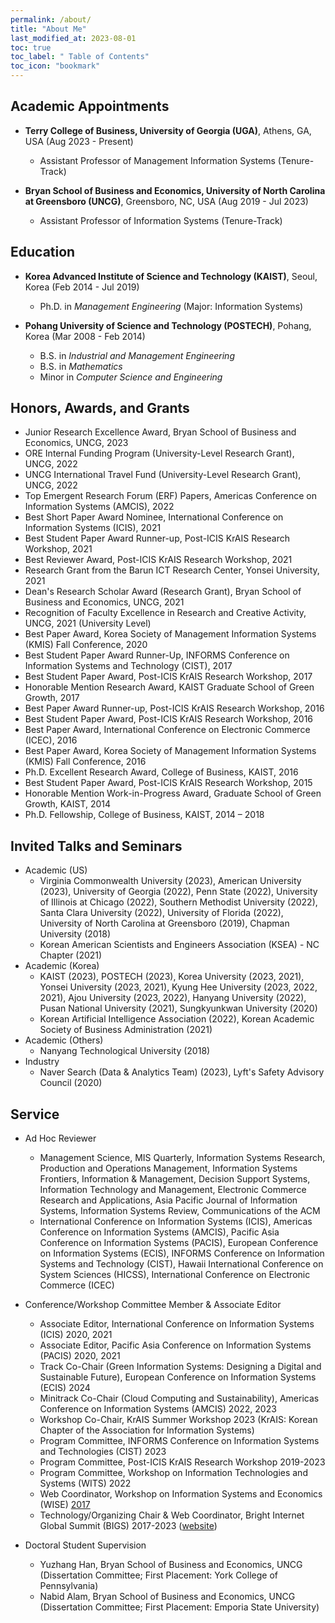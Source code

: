 ```yaml
---
permalink: /about/
title: "About Me"
last_modified_at: 2023-08-01
toc: true
toc_label: " Table of Contents"
toc_icon: "bookmark"
---
```


## Academic Appointments
* **Terry College of Business, University of Georgia (UGA)**, Athens, GA, USA (Aug 2023 - Present)
	* Assistant Professor of Management Information Systems (Tenure-Track)

* **Bryan School of Business and Economics, University of North Carolina at Greensboro (UNCG)**, Greensboro, NC, USA (Aug 2019 - Jul 2023)
	* Assistant Professor of Information Systems (Tenure-Track)


## Education
* **Korea Advanced Institute of Science and Technology (KAIST)**, Seoul, Korea (Feb 2014 - Jul 2019)
	* Ph.D. in *Management Engineering* (Major: Information Systems)

* **Pohang University of Science and Technology (POSTECH)**, Pohang, Korea (Mar 2008 - Feb 2014)
	* B.S. in *Industrial and Management Engineering*
	* B.S. in *Mathematics*
	* Minor in *Computer Science and Engineering*


## Honors, Awards, and Grants
*	Junior Research Excellence Award, Bryan School of Business and Economics, UNCG, 2023
*	ORE Internal Funding Program (University-Level Research Grant), UNCG, 2022
*	UNCG International Travel Fund (University-Level Research Grant), UNCG, 2022
*	Top Emergent Research Forum (ERF) Papers, Americas Conference on Information Systems (AMCIS), 2022
*	Best Short Paper Award Nominee, International Conference on Information Systems (ICIS), 2021
* Best Student Paper Award Runner-up, Post-ICIS KrAIS Research Workshop, 2021
* Best Reviewer Award, Post-ICIS KrAIS Research Workshop, 2021
* Research Grant from the Barun ICT Research Center, Yonsei University, 2021
* Dean's Research Scholar Award (Research Grant), Bryan School of Business and Economics, UNCG, 2021
* Recognition of Faculty Excellence in Research and Creative Activity, UNCG, 2021 (University Level)
* Best Paper Award, Korea Society of Management Information Systems (KMIS) Fall Conference, 2020
* Best Student Paper Award Runner-Up, INFORMS Conference on Information Systems and Technology (CIST), 2017
* Best Student Paper Award, Post-ICIS KrAIS Research Workshop, 2017
* Honorable Mention Research Award, KAIST Graduate School of Green Growth, 2017
* Best Paper Award Runner-up, Post-ICIS KrAIS Research Workshop, 2016
* Best Student Paper Award, Post-ICIS KrAIS Research Workshop, 2016
* Best Paper Award, International Conference on Electronic Commerce (ICEC), 2016
* Best Paper Award, Korea Society of Management Information Systems (KMIS) Fall Conference, 2016
* Ph.D. Excellent Research Award, College of Business, KAIST, 2016
* Best Student Paper Award, Post-ICIS KrAIS Research Workshop, 2015
* Honorable Mention Work-in-Progress Award, Graduate School of Green Growth, KAIST, 2014
* Ph.D. Fellowship, College of Business, KAIST, 2014 – 2018


## Invited Talks and Seminars
* Academic (US)
	* Virginia Commonwealth University (2023), American University (2023), University of Georgia (2022), Penn State (2022), University of Illinois at Chicago (2022), Southern Methodist University (2022), Santa Clara University (2022), University of Florida (2022), University of North Carolina at Greensboro (2019), Chapman University (2018)
	* Korean American Scientists and Engineers Association (KSEA) - NC Chapter (2021)
* Academic (Korea)
	* KAIST (2023), POSTECH (2023), Korea University (2023, 2021), Yonsei University (2023, 2021), Kyung Hee University (2023, 2022, 2021), Ajou University (2023, 2022), Hanyang University (2022), Pusan National University (2021), Sungkyunkwan University (2020)
	* Korean Artificial Intelligence Association (2022), Korean Academic Society of Business Administration (2021)
* Academic (Others)
	* Nanyang Technological University (2018)
* Industry
	* Naver Search (Data & Analytics Team) (2023), Lyft's Safety Advisory Council (2020)

## Service
* Ad Hoc Reviewer
	* Management Science, MIS Quarterly, Information Systems Research, Production and Operations Management, Information Systems Frontiers, Information & Management, Decision Support Systems, Information Technology and Management, Electronic Commerce Research and Applications, Asia Pacific Journal of Information Systems, Information Systems Review, Communications of the ACM
	* International Conference on Information Systems (ICIS), Americas Conference on Information Systems (AMCIS), Pacific Asia Conference on Information Systems (PACIS), European Conference on Information Systems (ECIS), INFORMS Conference on Information Systems and Technology (CIST), Hawaii International Conference on System Sciences (HICSS), International Conference on Electronic Commerce (ICEC)

* Conference/Workshop Committee Member & Associate Editor
	* Associate Editor, International Conference on Information Systems (ICIS) 2020, 2021
	* Associate Editor, Pacific Asia Conference on Information Systems (PACIS) 2020, 2021
	* Track Co-Chair (Green Information Systems: Designing a Digital and Sustainable Future), European Conference on Information Systems (ECIS) 2024
	* Minitrack Co-Chair (Cloud Computing and Sustainability), Americas Conference on Information Systems (AMCIS) 2022, 2023
	* Workshop Co-Chair, KrAIS Summer Workshop 2023 (KrAIS: Korean Chapter of the Association for Information Systems)
	* Program Committee, INFORMS Conference on Information Systems and Technologies (CIST) 2023
	* Program Committee, Post-ICIS KrAIS Research Workshop 2019-2023
	* Program Committee, Workshop on Information Technologies and Systems (WITS) 2022
	* Web Coordinator, Workshop on Information Systems and Economics (WISE) [2017][1]
	* Technology/Organizing Chair & Web Coordinator, Bright Internet Global Summit (BIGS) 2017-2023 ([website][2])

* Doctoral Student Supervision
	* Yuzhang Han, Bryan School of Business and Economics, UNCG (Dissertation Committee; First Placement: York College of Pennsylvania)
	* Nabid Alam, Bryan School of Business and Economics, UNCG (Dissertation Committee; First Placement: Emporia State University)


[1]: https://wiseconf2017.wixsite.com/wise
[2]: http://brightinternet.org
